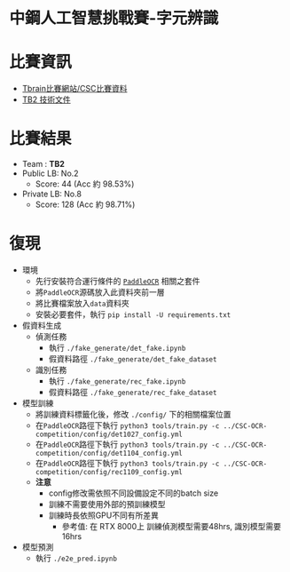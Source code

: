 中鋼人工智慧挑戰賽-字元辨識
===

# 比賽資訊
* [Tbrain比賽網站/CSC比賽資料](https://tbrain.trendmicro.com.tw/Competitions/Details/17)
* [TB2 技術文件](./tech.md)


# 比賽結果
* Team : **TB2**
* Public LB: No.2
    * Score: 44 (Acc 約 98.53%)
* Private LB: No.8 
    * Score: 128 (Acc 約 98.71%)

# 復現
- 環境
    - 先行安裝符合運行條件的 [`PaddleOCR`](https://github.com/PaddlePaddle/PaddleOCR) 相關之套件
    - 將`PaddleOCR`源碼放入此資料夾前一層
    - 將比賽檔案放入`data`資料夾
    - 安裝必要套件，執行 `pip install -U requirements.txt`
- 假資料生成
    - 偵測任務
        - 執行 `./fake_generate/det_fake.ipynb`
        - 假資料路徑 `./fake_generate/det_fake_dataset`
    - 識別任務
        - 執行 `./fake_generate/rec_fake.ipynb`
        - 假資料路徑 `./fake_generate/rec_fake_dataset`
- 模型訓練
    - 將訓練資料標籤化後，修改 `./config/` 下的相關檔案位置
    - 在`PaddleOCR`路徑下執行 `python3 tools/train.py -c ../CSC-OCR-competition/config/det1027_config.yml`
    - 在`PaddleOCR`路徑下執行 `python3 tools/train.py -c ../CSC-OCR-competition/config/det1104_config.yml`
    - 在`PaddleOCR`路徑下執行 `python3 tools/train.py -c ../CSC-OCR-competition/config/rec1109_config.yml`
    - **注意**
        - config修改需依照不同設備設定不同的batch size
        - 訓練不需要使用外部的預訓練模型
        - 訓練時長依照GPU不同有所差異 
            - 參考值: 在 RTX 8000上 訓練偵測模型需要48hrs, 識別模型需要16hrs
- 模型預測
    - 執行 `./e2e_pred.ipynb`
